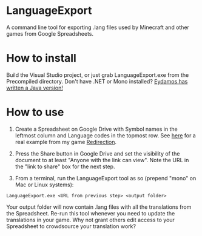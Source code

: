 LanguageExport
==============

A command line tool for exporting .lang files used by Minecraft and other games from Google Spreadsheets.

How to install
==============

Build the Visual Studio project, or just grab LanguageExport.exe from the Precompiled directory.
Don't have .NET or Mono installed? [Eydamos has written a Java version!](https://github.com/Eydamos/LanguageExport)

How to use
==========

1. Create a Spreadsheet on Google Drive with Symbol names in the leftmost column and Language codes in the topmost row. See [here](https://docs.google.com/spreadsheets/d/1OHQlhPMk8SwRikQUOI_-TC1NjnfuMb5Y4YTLnId5u98/edit) for a real example from my game [Redirection](http://www.redirectiongame.com).

2. Press the Share button in Google Drive and set the visibility of the document to at least "Anyone with the link can view". Note the URL in the "link to share" box for the next step.

3. From a terminal, run the LanguageExport tool as so (prepend "mono" on Mac or Linux systems):
```
LanguageExport.exe <URL from previous step> <output folder>
```

Your output folder will now contain .lang files with all the translations from the Spreadsheet. Re-run this tool whenever you need to update the translations in your game. Why not grant others edit access to your Spreadsheet to crowdsource your translation work?
